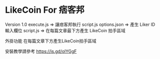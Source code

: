 # LikeCoin For 痞客邦
Version 1.0
execute.js => 讓痞客邦執行 script.js
options.json => 產生 Liker ID 輸入欄位
script.js => 在每篇文章最下方產生 LikeCoin 拍手區域

外掛功能
在每篇文章下方產生LikeCoin拍手區域

安裝教學請參考
https://is.gd/olYGgF
